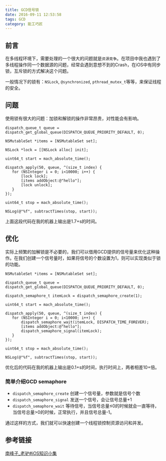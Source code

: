 ```yaml
---
title: GCD信号锁
date: 2016-09-11 12:53:58
tags: GCD
category: 能工巧匠
---
```


## 前言
在多线程环境下，需要处理的一个很大的问题就是`资源竞争`。在项目中我也遇到了多线程操作同一个数据源的问题，经常会遇到意想不到的Crash，在iOS中有同步锁，互斥锁的方式解决这个问题。

一般情况下的锁有：`NSLock`, `@synchronized`, `pthread_mutex_t`等等，来保证线程的安全。

## 问题
使用锁有很大的问题：加锁和解锁的操作非常昂贵，对性能会有影响。

```objc
dispatch_queue_t queue = dispatch_get_global_queue(DISPATCH_QUEUE_PRIORITY_DEFAULT, 0);
    
NSMutableSet *items = [NSMutableSet set];
    
NSLock *lock = [[NSLock alloc] init];
    
uint64_t start = mach_absolute_time();
    
dispatch_apply(50, queue, ^(size_t index) {
   for (NSInteger i = 0; i<10000; i++) {
       [lock lock];
       [items addObject:@"hello"];
       [lock unlock];
   }
});
    
uint64_t stop = mach_absolute_time();
    
NSLog(@"%f", subtractTimes(stop, start));
```
上面这段代码在我的机器上输出是1.7+s的时间。

## 优化
实际上频繁的加解锁是不必要的，我们可以借用GCD提供的信号量来优化这种操作。在我们创建一个信号量时，如果将信号的个数设置为1，则可以实现类似于锁的功能。

```objc
NSMutableSet *items = [NSMutableSet set];
    
dispatch_queue_t queue = dispatch_get_global_queue(DISPATCH_QUEUE_PRIORITY_DEFAULT, 0);

dispatch_semaphore_t itemLock = dispatch_semaphore_create(1);
    
uint64_t start = mach_absolute_time();
    
dispatch_apply(50, queue, ^(size_t index) {
   for (NSInteger i = 0; i<10000; i++) {
       dispatch_semaphore_wait(itemLock, DISPATCH_TIME_FOREVER);
       [items addObject:@"hello"];
       dispatch_semaphore_signal(itemLock);
   }
});
    
uint64_t stop = mach_absolute_time();
    
NSLog(@"%f", subtractTimes(stop, start));
```
优化后的代码在我的机器上输出是0.1+s的时间，执行时间上，两者相差10+倍。

### 简单介绍GCD semaphore
* `dispatch_semaphore_create` 创建一个信号量，参数就是信号个数
* `dispatch_semaphore_signal` 发送一个信号，会让信号总量+1
* `dispatch_semaphore_wait` 等待信号，当信号总量≤0的时候就会一直等待，当信号总量>0的时候，正常执行，并且信号总量-1。

通过这样的方式，我们就可以快速创建一个线程锁控制资源访问和并发。

## 参考链接
[南峰子_老驴#iOS知识小集](http://huati.weibo.com/k/iOS%E7%9F%A5%E8%AF%86%E5%B0%8F%E9%9B%86?from=501)

